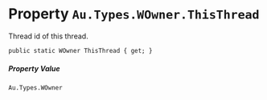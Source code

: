 # Property `Au.Types.WOwner.ThisThread`

Thread id of this thread.

```
public static WOwner ThisThread { get; }
```

##### Property Value

`Au.Types.WOwner`